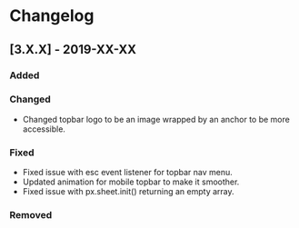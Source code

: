 # Changelog

## [3.X.X] - 2019-XX-XX

### Added

### Changed

- Changed topbar logo to be an image wrapped by an anchor to be more accessible.

### Fixed

- Fixed issue with esc event listener for topbar nav menu.
- Updated animation for mobile topbar to make it smoother.
- Fixed issue with px.sheet.init() returning an empty array.

### Removed
